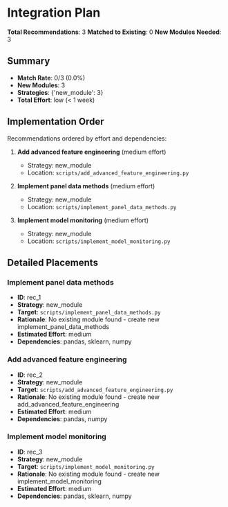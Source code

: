 # Integration Plan

**Total Recommendations**: 3
**Matched to Existing**: 0
**New Modules Needed**: 3

## Summary

- **Match Rate**: 0/3 (0.0%)
- **New Modules**: 3
- **Strategies**: {'new_module': 3}
- **Total Effort**: low (< 1 week)

## Implementation Order

Recommendations ordered by effort and dependencies:

1. **Add advanced feature engineering** (medium effort)
   - Strategy: new_module
   - Location: `scripts/add_advanced_feature_engineering.py`

2. **Implement panel data methods** (medium effort)
   - Strategy: new_module
   - Location: `scripts/implement_panel_data_methods.py`

3. **Implement model monitoring** (medium effort)
   - Strategy: new_module
   - Location: `scripts/implement_model_monitoring.py`

## Detailed Placements

### Implement panel data methods

- **ID**: rec_1
- **Strategy**: new_module
- **Target**: `scripts/implement_panel_data_methods.py`
- **Rationale**: No existing module found - create new implement_panel_data_methods
- **Estimated Effort**: medium
- **Dependencies**: pandas, sklearn, numpy

### Add advanced feature engineering

- **ID**: rec_2
- **Strategy**: new_module
- **Target**: `scripts/add_advanced_feature_engineering.py`
- **Rationale**: No existing module found - create new add_advanced_feature_engineering
- **Estimated Effort**: medium
- **Dependencies**: pandas, numpy

### Implement model monitoring

- **ID**: rec_3
- **Strategy**: new_module
- **Target**: `scripts/implement_model_monitoring.py`
- **Rationale**: No existing module found - create new implement_model_monitoring
- **Estimated Effort**: medium
- **Dependencies**: pandas, sklearn, numpy
